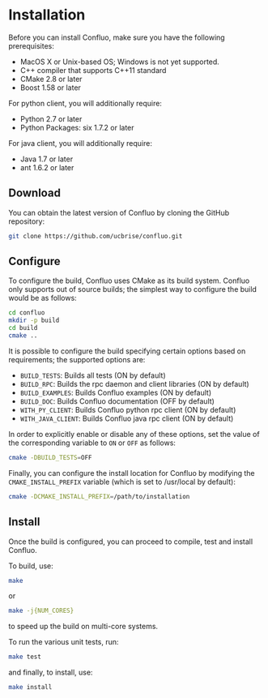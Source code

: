 # Installation

Before you can install Confluo, make sure you have the following prerequisites:

* MacOS X or Unix-based OS; Windows is not yet supported.
* C++ compiler that supports C++11 standard
* CMake 2.8 or later
* Boost 1.58 or later

For python client, you will additionally require:

* Python 2.7 or later
* Python Packages: six 1.7.2 or later

For java client, you will additionally require:

* Java 1.7 or later
* ant 1.6.2 or later

## Download

You can obtain the latest version of Confluo by cloning the GitHub repository:

```bash
git clone https://github.com/ucbrise/confluo.git
```

## Configure

To configure the build, Confluo uses CMake as its build system. Confluo only 
supports out of source builds; the simplest way to configure the build would be 
as follows:

```bash
cd confluo
mkdir -p build
cd build
cmake ..
```

It is possible to configure the build specifying certain options based on 
requirements; the supported options are:

* `BUILD_TESTS`: Builds all tests (ON by default)
* `BUILD_RPC`: Builds the rpc daemon and client libraries (ON by default)
* `BUILD_EXAMPLES`: Builds Confluo examples (ON by default)
* `BUILD_DOC`: Builds Confluo documentation (OFF by default)
* `WITH_PY_CLIENT`: Builds Confluo python rpc client (ON by default)
* `WITH_JAVA_CLIENT`: Builds Confluo java rpc client (ON by default)

In order to explicitly enable or disable any of these options, set the value of
the corresponding variable to `ON` or `OFF` as follows:

```bash
cmake -DBUILD_TESTS=OFF
```

Finally, you can configure the install location for Confluo by modifying the
`CMAKE_INSTALL_PREFIX` variable (which is set to /usr/local by default):

```bash
cmake -DCMAKE_INSTALL_PREFIX=/path/to/installation
```

## Install

Once the build is configured, you can proceed to compile, test and install 
Confluo. 

To build, use:

```bash
make
```

or 

```bash
make -j{NUM_CORES}
```

to speed up the build on multi-core systems.

To run the various unit tests, run:

```bash
make test
```

and finally, to install, use:

```bash
make install
```
